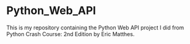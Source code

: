 # Python_Web_API
This is my repository containing the Python Web API project I did from Python Crash Course: 2nd Edition by Eric Matthes.
